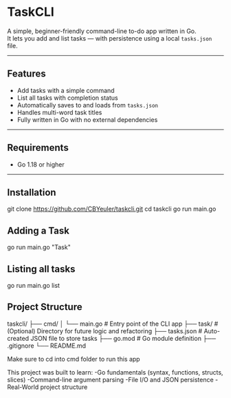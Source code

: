 # TaskCLI

A simple, beginner-friendly command-line to-do app written in Go.  
It lets you add and list tasks — with persistence using a local `tasks.json` file.

---

## Features

-  Add tasks with a simple command
-  List all tasks with completion status
-  Automatically saves to and loads from `tasks.json`
-  Handles multi-word task titles
-  Fully written in Go with no external dependencies

---

## Requirements

- Go 1.18 or higher

---

## Installation


git clone https://github.com/CBYeuler/taskcli.git
cd taskcli
go run main.go



## Adding a Task

go run main.go "Task"

## Listing all tasks

go run main.go list


## Project Structure

taskcli/
├── cmd/
│   └── main.go         # Entry point of the CLI app
├── task/               # (Optional) Directory for future logic and refactoring
├── tasks.json          # Auto-created JSON file to store tasks
├── go.mod              # Go module definition
├── .gitignore
└── README.md

Make sure to cd into cmd folder to run this app

This project was built to learn:
-Go fundamentals (syntax, functions, structs, slices)
-Command-line argument parsing
-File I/O and JSON persistence
-Real-World project structure


